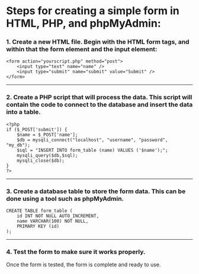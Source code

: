 # Steps for creating a simple form in HTML, PHP, and phpMyAdmin:

### 1. Create a new HTML file. Begin with the HTML form tags, and within that the form element and the input element:

    <form action="yourscript.php" method="post">
        <input type="text" name="name" />
        <input type="submit" name="submit" value="Submit" />
    </form>

----------------------------------------------------------------------------------------------------------------------------------------------------------------------

### 2. Create a PHP script that will process the data. This script will contain the code to connect to the database and insert the data into a table.

    <?php
    if ($_POST['submit']) {
        $name = $_POST['name'];
        $db = mysqli_connect("localhost", "username", "password", "my_db");
        $sql = "INSERT INTO form_table (name) VALUES ('$name');";
        mysqli_query($db,$sql);
        mysqli_close($db);
    }
    ?>

----------------------------------------------------------------------------------------------------------------------------------------------------------------------

### 3. Create a database table to store the form data. This can be done using a tool such as phpMyAdmin. 

    CREATE TABLE form_table (
        id INT NOT NULL AUTO_INCREMENT,
        name VARCHAR(100) NOT NULL,
        PRIMARY KEY (id)
    );

----------------------------------------------------------------------------------------------------------------------------------------------------------------------

### 4. Test the form to make sure it works properly.

Once the form is tested, the form is complete and ready to use.
